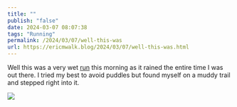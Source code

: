 ```yaml
---
title: ""
publish: "false"
date: 2024-03-07 08:07:38
tags: "Running"
permalink: /2024/03/07/well-this-was
url: https://ericmwalk.blog/2024/03/07/well-this-was.html
---
```


Well this was a very wet [run](https://strava.com/activities/10908918543) this morning as it rained the entire time I was out there. I tried my best to avoid puddles but found myself on a muddy trail and stepped right into it.

![](https://ericmwalk.blog/uploads/2024/img-8153.jpeg)